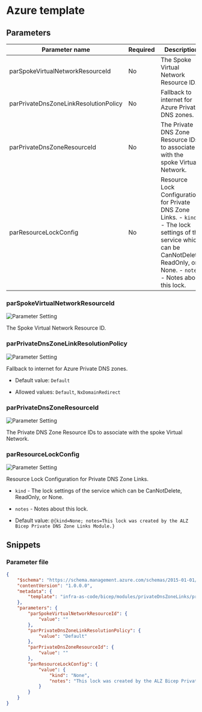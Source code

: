 # Azure template

## Parameters

Parameter name | Required | Description
-------------- | -------- | -----------
parSpokeVirtualNetworkResourceId | No       | The Spoke Virtual Network Resource ID.
parPrivateDnsZoneLinkResolutionPolicy | No       | Fallback to internet for Azure Private DNS zones.
parPrivateDnsZoneResourceId | No       | The Private DNS Zone Resource IDs to associate with the spoke Virtual Network.
parResourceLockConfig | No       | Resource Lock Configuration for Private DNS Zone Links.  - `kind` - The lock settings of the service which can be CanNotDelete, ReadOnly, or None. - `notes` - Notes about this lock.  

### parSpokeVirtualNetworkResourceId

![Parameter Setting](https://img.shields.io/badge/parameter-optional-green?style=flat-square)

The Spoke Virtual Network Resource ID.

### parPrivateDnsZoneLinkResolutionPolicy

![Parameter Setting](https://img.shields.io/badge/parameter-optional-green?style=flat-square)

Fallback to internet for Azure Private DNS zones.

- Default value: `Default`

- Allowed values: `Default`, `NxDomainRedirect`

### parPrivateDnsZoneResourceId

![Parameter Setting](https://img.shields.io/badge/parameter-optional-green?style=flat-square)

The Private DNS Zone Resource IDs to associate with the spoke Virtual Network.

### parResourceLockConfig

![Parameter Setting](https://img.shields.io/badge/parameter-optional-green?style=flat-square)

Resource Lock Configuration for Private DNS Zone Links.

- `kind` - The lock settings of the service which can be CanNotDelete, ReadOnly, or None.
- `notes` - Notes about this lock.



- Default value: `@{kind=None; notes=This lock was created by the ALZ Bicep Private DNS Zone Links Module.}`

## Snippets

### Parameter file

```json
{
    "$schema": "https://schema.management.azure.com/schemas/2015-01-01/deploymentParameters.json#",
    "contentVersion": "1.0.0.0",
    "metadata": {
        "template": "infra-as-code/bicep/modules/privateDnsZoneLinks/privateDnsZoneLinks.json"
    },
    "parameters": {
        "parSpokeVirtualNetworkResourceId": {
            "value": ""
        },
        "parPrivateDnsZoneLinkResolutionPolicy": {
            "value": "Default"
        },
        "parPrivateDnsZoneResourceId": {
            "value": ""
        },
        "parResourceLockConfig": {
            "value": {
                "kind": "None",
                "notes": "This lock was created by the ALZ Bicep Private DNS Zone Links Module."
            }
        }
    }
}
```
